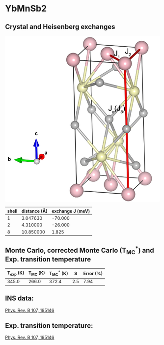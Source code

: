 # YbMnSb2

## Crystal and Heisenberg exchanges

![YbMnSb2 Structure](YbMnSb2.jpg)


| shell    | distance (A&#778;) | exchange J (meV) |
|----------|--------------|------------------|
| 1        | 3.047630     | -70.000          |
| 2        | 4.310000     | -26.000          |
| 8        | 10.850000    | 1.825            |


## Monte Carlo, corrected Monte Carlo (T<sub>MC</sub><sup>*</sup>) and Exp. transition temperature

| T<sub>exp</sub> (K) | T<sub>MC</sub> (K) | T<sub>MC</sub><sup>*</sup> (K) | S   | Error (%) |
|----------------------|--------------------|--------------------------------|-----|-----------|
| 345.0                  | 266.0                | 372.4                          | 2.5 | 7.94      |


## INS data:
[Phys. Rev. B 107, 195146](https://journals.aps.org/prb/abstract/10.1103/PhysRevB.107.195146)


## Exp. transition temperature:
[Phys. Rev. B 107, 195146](https://journals.aps.org/prb/abstract/10.1103/PhysRevB.107.195146)

